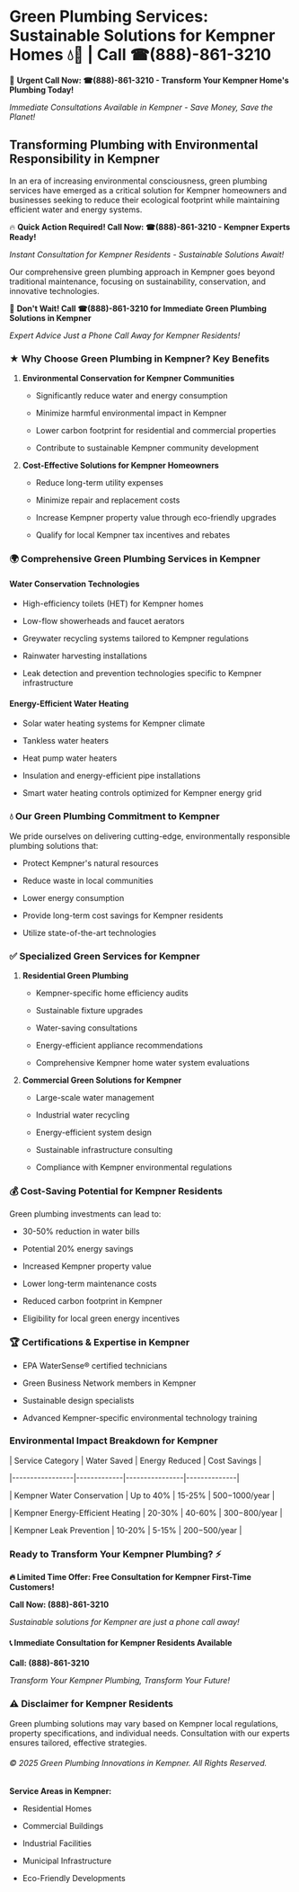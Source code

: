 # Green Plumbing Services: Sustainable Solutions for Kempner Homes 💧🌿 | Call ☎(888)-861-3210

🚨 **Urgent Call Now: ☎(888)-861-3210 - Transform Your Kempner Home's Plumbing Today!**
*Immediate Consultations Available in Kempner - Save Money, Save the Planet!*

## Transforming Plumbing with Environmental Responsibility in Kempner

In an era of increasing environmental consciousness, green plumbing services have emerged as a critical solution for Kempner homeowners and businesses seeking to reduce their ecological footprint while maintaining efficient water and energy systems. 

🔥 **Quick Action Required! Call Now: ☎(888)-861-3210 - Kempner Experts Ready!**
*Instant Consultation for Kempner Residents - Sustainable Solutions Await!*

Our comprehensive green plumbing approach in Kempner goes beyond traditional maintenance, focusing on sustainability, conservation, and innovative technologies.

🚨 **Don't Wait! Call ☎(888)-861-3210 for Immediate Green Plumbing Solutions in Kempner**
*Expert Advice Just a Phone Call Away for Kempner Residents!*

### ★ Why Choose Green Plumbing in Kempner? Key Benefits

1. **Environmental Conservation for Kempner Communities** 
   - Significantly reduce water and energy consumption
   - Minimize harmful environmental impact in Kempner
   - Lower carbon footprint for residential and commercial properties
   - Contribute to sustainable Kempner community development

2. **Cost-Effective Solutions for Kempner Homeowners** 
   - Reduce long-term utility expenses
   - Minimize repair and replacement costs
   - Increase Kempner property value through eco-friendly upgrades
   - Qualify for local Kempner tax incentives and rebates

### 🌍 Comprehensive Green Plumbing Services in Kempner

#### Water Conservation Technologies
- High-efficiency toilets (HET) for Kempner homes
- Low-flow showerheads and faucet aerators
- Greywater recycling systems tailored to Kempner regulations
- Rainwater harvesting installations
- Leak detection and prevention technologies specific to Kempner infrastructure

#### Energy-Efficient Water Heating
- Solar water heating systems for Kempner climate
- Tankless water heaters
- Heat pump water heaters
- Insulation and energy-efficient pipe installations
- Smart water heating controls optimized for Kempner energy grid

### 💧 Our Green Plumbing Commitment to Kempner

We pride ourselves on delivering cutting-edge, environmentally responsible plumbing solutions that:
- Protect Kempner's natural resources
- Reduce waste in local communities
- Lower energy consumption
- Provide long-term cost savings for Kempner residents
- Utilize state-of-the-art technologies

### ✅ Specialized Green Services for Kempner

1. **Residential Green Plumbing**
   - Kempner-specific home efficiency audits
   - Sustainable fixture upgrades
   - Water-saving consultations
   - Energy-efficient appliance recommendations
   - Comprehensive Kempner home water system evaluations

2. **Commercial Green Solutions for Kempner**
   - Large-scale water management
   - Industrial water recycling
   - Energy-efficient system design
   - Sustainable infrastructure consulting
   - Compliance with Kempner environmental regulations

### 💰 Cost-Saving Potential for Kempner Residents

Green plumbing investments can lead to:
- 30-50% reduction in water bills
- Potential 20% energy savings
- Increased Kempner property value
- Lower long-term maintenance costs
- Reduced carbon footprint in Kempner
- Eligibility for local green energy incentives

### 🏆 Certifications & Expertise in Kempner

- EPA WaterSense® certified technicians
- Green Business Network members in Kempner
- Sustainable design specialists
- Advanced Kempner-specific environmental technology training

### Environmental Impact Breakdown for Kempner

| Service Category | Water Saved | Energy Reduced | Cost Savings |
|-----------------|-------------|----------------|--------------|
| Kempner Water Conservation | Up to 40% | 15-25% | $500-$1000/year |
| Kempner Energy-Efficient Heating | 20-30% | 40-60% | $300-$800/year |
| Kempner Leak Prevention | 10-20% | 5-15% | $200-$500/year |

### Ready to Transform Your Kempner Plumbing? ⚡

**🔥 Limited Time Offer: Free Consultation for Kempner First-Time Customers!**

**Call Now: (888)-861-3210**
*Sustainable solutions for Kempner are just a phone call away!*

#### 📞 Immediate Consultation for Kempner Residents Available

**Call: (888)-861-3210**
*Transform Your Kempner Plumbing, Transform Your Future!*

### ⚠️ Disclaimer for Kempner Residents

Green plumbing solutions may vary based on Kempner local regulations, property specifications, and individual needs. Consultation with our experts ensures tailored, effective strategies.

###### © 2025 Green Plumbing Innovations in Kempner. All Rights Reserved.

**Service Areas in Kempner:** 
- Residential Homes
- Commercial Buildings
- Industrial Facilities
- Municipal Infrastructure
- Eco-Friendly Developments
